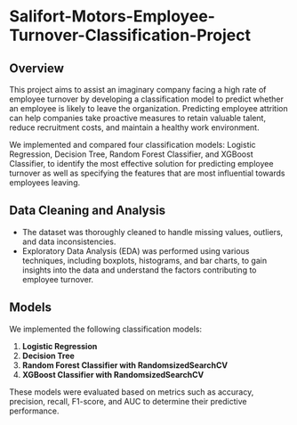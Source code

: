 # Salifort-Motors-Employee-Turnover-Classification-Project


## Overview
This project aims to assist an imaginary company facing a high rate of employee turnover by developing a classification model to predict whether an employee is likely to leave the organization. Predicting employee attrition can help companies take proactive measures to retain valuable talent, reduce recruitment costs, and maintain a healthy work environment.

We implemented and compared four classification models: Logistic Regression, Decision Tree, Random Forest Classifier, and XGBoost Classifier, to identify the most effective solution for predicting employee turnover as well as specifying the features that are most influential towards employees leaving. 

## Data Cleaning and Analysis
- The dataset was thoroughly cleaned to handle missing values, outliers, and data inconsistencies.
- Exploratory Data Analysis (EDA) was performed using various techniques, including boxplots, histograms, and bar charts, to gain insights into the data and understand the factors contributing to employee turnover.

## Models
We implemented the following classification models:

1. **Logistic Regression**
2. **Decision Tree**
3. **Random Forest Classifier with RandomsizedSearchCV**
4. **XGBoost Classifier with RandomsizedSearchCV**

These models were evaluated based on metrics such as accuracy, precision, recall, F1-score, and AUC to determine their predictive performance.
